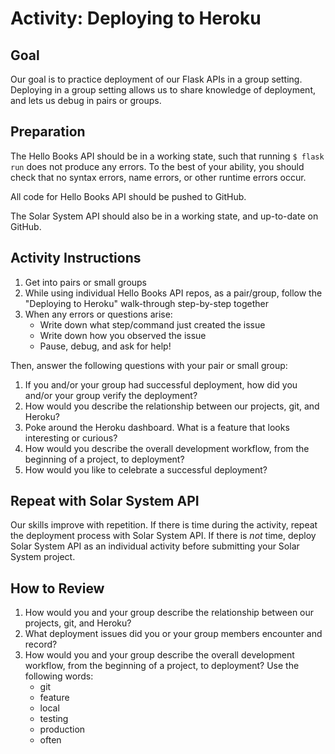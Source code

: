# Activity: Deploying to Heroku

## Goal

Our goal is to practice deployment of our Flask APIs in a group setting. Deploying in a group setting allows us to share knowledge of deployment, and lets us debug in pairs or groups.

## Preparation

The Hello Books API should be in a working state, such that running `$ flask run` does not produce any errors. To the best of your ability, you should check that no syntax errors, name errors, or other runtime errors occur.

All code for Hello Books API should be pushed to GitHub.

The Solar System API should also be in a working state, and up-to-date on GitHub.

## Activity Instructions

1. Get into pairs or small groups
1. While using individual Hello Books API repos, as a pair/group, follow the "Deploying to Heroku" walk-through step-by-step together
1. When any errors or questions arise:
    - Write down what step/command just created the issue
    - Write down how you observed the issue
    - Pause, debug, and ask for help!

Then, answer the following questions with your pair or small group:

1. If you and/or your group had successful deployment, how did you and/or your group verify the deployment?
1. How would you describe the relationship between our projects, git, and Heroku?
1. Poke around the Heroku dashboard. What is a feature that looks interesting or curious?
1. How would you describe the overall development workflow, from the beginning of a project, to deployment?
1. How would you like to celebrate a successful deployment?


## Repeat with Solar System API

Our skills improve with repetition. If there is time during the activity, repeat the deployment process with Solar System API. If there is _not_ time, deploy Solar System API as an individual activity before submitting your Solar System project. 

## How to Review

1. How would you and your group describe the relationship between our projects, git, and Heroku?
1. What deployment issues did you or your group members encounter and record?
1. How would you and your group describe the overall development workflow, from the beginning of a project, to deployment? Use the following words:
    - git
    - feature
    - local
    - testing
    - production
    - often
